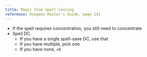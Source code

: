 ```yaml
---
title: Magic Item Spell Casting
reference: Dungeon Master's Guide, page 141
---
```


- If the spell requires concentration, you still need to concentrate
- Spell DC
  - If you have a single spell-save DC, use that
  - If you have multiple, pick one
  - If you have none, `+0`
